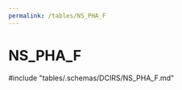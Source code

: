 ```yaml
---
permalink: /tables/NS_PHA_F
---
```

# NS_PHA_F
<!-- SPDX-License-Identifier: MPL-2.0 -->

<!-- ATTENTION : Ne pas supprimer ou modifier la ligne ci-dessous -->
#include "tables/.schemas/DCIRS/NS_PHA_F.md"
<!-- ATTENTION : Ne pas supprimer ou modifier la ligne ci-dessus -->
